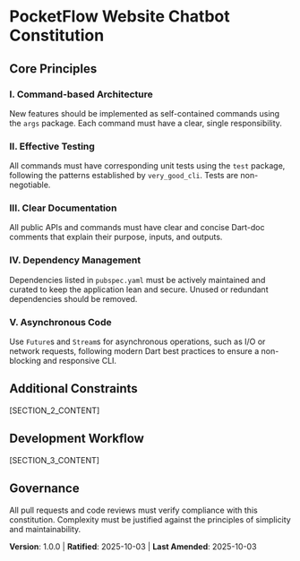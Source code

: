 # PocketFlow Website Chatbot Constitution
<!-- Constitution for the PocketFlow Website Chatbot project. -->

## Core Principles

### I. Command-based Architecture
New features should be implemented as self-contained commands using the `args` package. Each command must have a clear, single responsibility.

### II. Effective Testing
All commands must have corresponding unit tests using the `test` package, following the patterns established by `very_good_cli`. Tests are non-negotiable.

### III. Clear Documentation
All public APIs and commands must have clear and concise Dart-doc comments that explain their purpose, inputs, and outputs.

### IV. Dependency Management
Dependencies listed in `pubspec.yaml` must be actively maintained and curated to keep the application lean and secure. Unused or redundant dependencies should be removed.

### V. Asynchronous Code
Use `Future`s and `Stream`s for asynchronous operations, such as I/O or network requests, following modern Dart best practices to ensure a non-blocking and responsive CLI.

## Additional Constraints
<!-- This section can be used for technology stack requirements, compliance standards, etc. -->

[SECTION_2_CONTENT]

## Development Workflow
<!-- This section can be used for code review requirements, quality gates, etc. -->

[SECTION_3_CONTENT]

## Governance
<!-- The constitution supersedes all other practices. Amendments require documentation and approval. -->

All pull requests and code reviews must verify compliance with this constitution. Complexity must be justified against the principles of simplicity and maintainability.

**Version**: 1.0.0 | **Ratified**: 2025-10-03 | **Last Amended**: 2025-10-03
